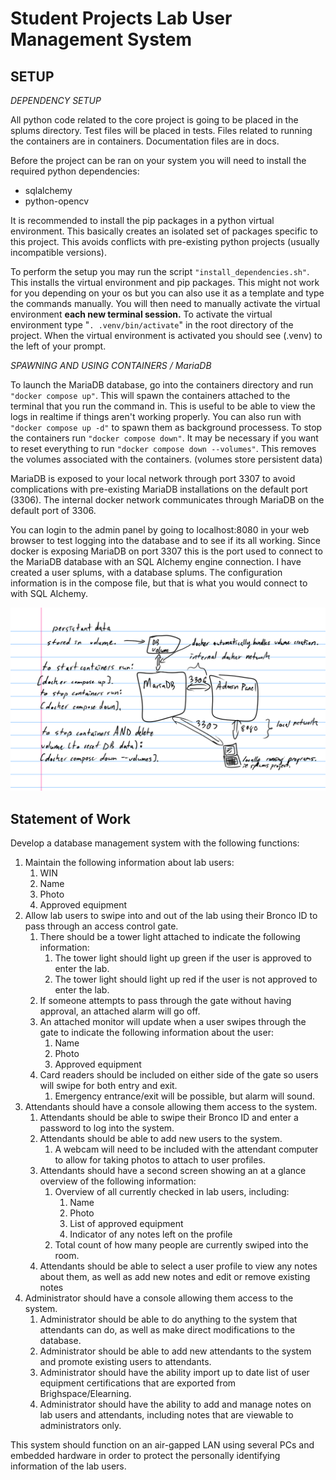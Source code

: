 # Student Projects Lab User Management System

## SETUP

*DEPENDENCY SETUP*

All python code related to the core project is going to be placed in the splums directory. Test files will be placed in tests. Files related to running the containers are in containers. Documentation files are in docs. 

Before the project can be ran on your system you will need to install the required python dependencies:

 - sqlalchemy
 - python-opencv

It is recommended to install the pip packages in a python virtual environment. This basically creates an isolated set of packages specific to this project. This avoids conflicts with pre-existing python projects (usually incompatible versions). 

To perform the setup you may run the script `"install_dependencies.sh"`. This installs the virtual environment and pip packages. This might not work for you depending on your os but you can also use it as a template and type the commands manually. You will then need to manually activate the virtual environment **each new terminal session.** To activate the virtual environment type "`. .venv/bin/activate`" in the root directory of the project. When the virtual environment is activated you should see (.venv) to the left of your prompt. 


*SPAWNING AND USING CONTAINERS / MariaDB*

To launch the MariaDB database, go into the containers directory and run `"docker compose up"`. This will spawn the containers attached to the terminal
that you run the command in. This is useful to be able to view the logs in realtime if things aren't working properly. You can also run with
`"docker compose up -d"` to spawn them as background processess. To stop the containers run `"docker compose down"`. It may be necessary if you want
to reset everything to run `"docker compose down --volumes"`. This removes the volumes associated with the containers. (volumes store persistent data)

MariaDB is exposed to your local network through port 3307 to avoid complications with pre-existing MariaDB installations on the default port (3306). The internal docker network communicates through MariaDB on the default port of 3306.

You can login to the admin panel by going to localhost:8080 in your web browser to test logging into the database and to see if its all working.
Since docker is exposing MariaDB on port 3307 this is the port used to connect to the MariaDB database with an SQL Alchemy engine connection. 
I have created a user splums, with a database splums. The configuration information is in the compose file, but that is what you would connect to with SQL Alchemy.

![Docker Architecture](./docs/docker.png "Docker architecture")

## Statement of Work
Develop a database management system with the following functions:
1. Maintain the following information about lab users:
   1. WIN
   2. Name
   3. Photo
   4. Approved equipment
2. Allow lab users to swipe into and out of the lab using their Bronco ID to pass through an access control gate.
   1. There should be a tower light attached to indicate the following information:
      1. The tower light should light up green if the user is approved to enter the lab.
      2. The tower light should light up red if the user is not approved to enter the lab.
   2. If someone attempts to pass through the gate without having approval, an attached alarm will go off.
   3. An attached monitor will update when a user swipes through the gate to indicate the following information about the user:
      1. Name
      2. Photo
      3. Approved equipment
   4. Card readers should be included on either side of the gate so users will swipe for both entry and exit.
      1. Emergency entrance/exit will be possible, but alarm will sound.
3. Attendants should have a console allowing them access to the system.
   1. Attendants should be able to swipe their Bronco ID and enter a password to log into the system.
   2. Attendants should be able to add new users to the system.
      1. A webcam will need to be included with the attendant computer to allow for taking photos to attach to user profiles.
   3. Attendants should have a second screen showing an at a glance overview of the following information:
      1. Overview of all currently checked in lab users, including:
         1. Name
         2. Photo
         3. List of approved equipment
         4. Indicator of any notes left on the profile
      2. Total count of how many people are currently swiped into the room.
   4. Attendants should be able to select a user profile to view any notes about them, as well as add new notes and edit or remove existing notes
4. Administrator should have a console allowing them access to the system.
   1. Administrator should be able to do anything to the system that attendants can do, as well as make direct modifications to the database.
   2. Administrator should be able to add new attendants to the system and promote existing users to attendants.
   3. Administrator should have the ability import up to date list of user equipment certifications that are exported from Brighspace/Elearning.
   4. Administrator should have the ability to add and manage notes on lab users and attendants, including notes that are viewable to administrators only.

This system should function on an air-gapped LAN using several PCs and embedded hardware in order to protect the personally identifying information of the lab users.

